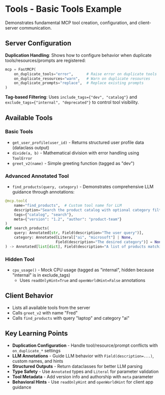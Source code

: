 # Tools - Basic Tools Example

Demonstrates fundamental MCP tool creation, configuration, and client-server communication.

## Server Configuration

**Duplication Handling**: Shows how to configure behavior when duplicate tools/resources/prompts are registered:
```python
mcp = FastMCP(
    on_duplicate_tools="error",      # Raise error on duplicate tools
    on_duplicate_resources="warn",   # Warn on duplicate resources  
    on_duplicate_prompts="replace",  # Replace existing prompts
)
```

**Tag-based Filtering**: Uses `include_tags={"dev", "catalog"}` and `exclude_tags={"internal", "deprecated"}` to control tool visibility.

## Available Tools

### Basic Tools
- `get_user_profile(user_id)` - Returns structured user profile data (dataclass output)
- `divide(a, b)` - Mathematical division with error handling using `ToolError`
- `greet_v2(name)` - Simple greeting function (tagged as "dev")

### Advanced Annotated Tool
- `find_products(query, category)` - Demonstrates comprehensive LLM guidance through annotations:

```python
@mcp.tool(
    name="find_products",  # Custom tool name for LLM
    description="Search the product catalog with optional category filtering.",
    tags={"catalog", "search"},
    meta={"version": "1.2", "author": "product-team"}
)
def search_products(
    query: Annotated[str, Field(description="The user query")],
    category: Annotated[Literal["ai", "microsoft"] | None, 
                       Field(description="The desired category")] = None,
) -> Annotated[list[dict], Field(description="A list of products matching criteria")]:
```

### Hidden Tool
- `cpu_usage()` - Mock CPU usage (tagged as "internal", hidden because "internal" is in exclude_tags)
  - Uses `readOnlyHint=True` and `openWorldHint=False` annotations

## Client Behavior

- Lists all available tools from the server
- Calls `greet_v2` with name "Fred"
- Calls `find_products` with query "laptop" and category "ai"

## Key Learning Points

- **Duplication Configuration** - Handle tool/resource/prompt conflicts with `on_duplicate_*` settings
- **LLM Annotations** - Guide LLM behavior with `Field(description=...)`, custom names, and hints
- **Structured Outputs** - Return dataclasses for better LLM parsing
- **Type Safety** - Use `Annotated` types and `Literal` for parameter validation
- **Tool Metadata** - Add version info and authorship with `meta` parameter
- **Behavioral Hints** - Use `readOnlyHint` and `openWorldHint` for client app guidance